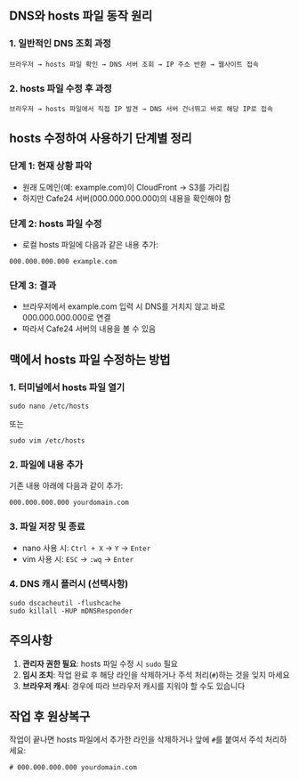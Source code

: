 <h2 data-ke-size="size26">DNS와 hosts 파일 동작 원리</h2>
<h3 data-ke-size="size23">1. 일반적인 DNS 조회 과정</h3>
<pre class="routeros"><code>브라우저 &rarr; hosts 파일 확인 &rarr; DNS 서버 조회 &rarr; IP 주소 반환 &rarr; 웹사이트 접속</code></pre>
<h3 data-ke-size="size23">2. hosts 파일 수정 후 과정</h3>
<pre class="routeros"><code>브라우저 &rarr; hosts 파일에서 직접 IP 발견 &rarr; DNS 서버 건너뛰고 바로 해당 IP로 접속</code></pre>
<h2 data-ke-size="size26">hosts 수정하여 사용하기 단계별 정리</h2>
<h3 data-ke-size="size23">단계 1: 현재 상황 파악</h3>
<ul style="list-style-type: disc;" data-ke-list-type="disc">
<li>원래 도메인(예: example.com)이 CloudFront &rarr; S3를 가리킴</li>
<li>하지만 Cafe24 서버(000.000.000.000)의 내용을 확인해야 함</li>
</ul>
<h3 data-ke-size="size23">단계 2: hosts 파일 수정</h3>
<ul style="list-style-type: disc;" data-ke-list-type="disc">
<li>로컬 hosts 파일에 다음과 같은 내용 추가:</li>
</ul>
<pre class="accesslog"><code>000.000.000.000 example.com</code></pre>
<h3 data-ke-size="size23">단계 3: 결과</h3>
<ul style="list-style-type: disc;" data-ke-list-type="disc">
<li>브라우저에서 example.com 입력 시 DNS를 거치지 않고 바로 000.000.000.000로 연결</li>
<li>따라서 Cafe24 서버의 내용을 볼 수 있음</li>
</ul>
<h2 data-ke-size="size26">맥에서 hosts 파일 수정하는 방법</h2>
<h3 data-ke-size="size23">1. 터미널에서 hosts 파일 열기</h3>
<pre class="awk"><code>sudo nano /etc/hosts</code></pre>
<p data-ke-size="size16">또는</p>
<pre class="awk"><code>sudo vim /etc/hosts</code></pre>
<h3 data-ke-size="size23">2. 파일에 내용 추가</h3>
<p data-ke-size="size16">기존 내용 아래에 다음과 같이 추가:</p>
<pre class="accesslog"><code>000.000.000.000 yourdomain.com</code></pre>
<h3 data-ke-size="size23">3. 파일 저장 및 종료</h3>
<ul style="list-style-type: disc;" data-ke-list-type="disc">
<li>nano 사용 시: <code>Ctrl + X</code> &rarr; <code>Y</code> &rarr; <code>Enter</code></li>
<li>vim 사용 시: <code>ESC</code> &rarr; <code>:wq</code> &rarr; <code>Enter</code></li>
</ul>
<h3 data-ke-size="size23">4. DNS 캐시 플러시 (선택사항)</h3>
<pre class="properties"><code>sudo dscacheutil -flushcache
sudo killall -HUP mDNSResponder</code></pre>
<h2 data-ke-size="size26">주의사항</h2>
<ol style="list-style-type: decimal;" data-ke-list-type="decimal">
<li><b>관리자 권한 필요</b>: hosts 파일 수정 시 <code>sudo</code> 필요</li>
<li><b>임시 조치</b>: 작업 완료 후 해당 라인을 삭제하거나 주석 처리(<code>#</code>)하는 것을 잊지 마세요</li>
<li><b>브라우저 캐시</b>: 경우에 따라 브라우저 캐시를 지워야 할 수도 있습니다</li>
</ol>
<h2 data-ke-size="size26">작업 후 원상복구</h2>
<p data-ke-size="size16">작업이 끝나면 hosts 파일에서 추가한 라인을 삭제하거나 앞에 <code>#</code>를 붙여서 주석 처리하세요:</p>
<pre class="css"><code># 000.000.000.000 yourdomain.com</code></pre>